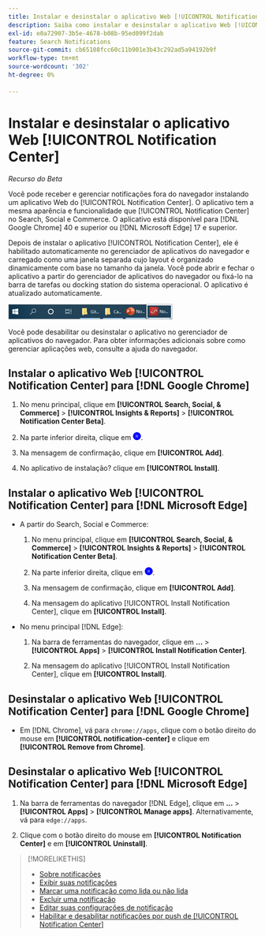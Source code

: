 ```yaml
---
title: Instalar e desinstalar o aplicativo Web [!UICONTROL Notification Center]
description: Saiba como instalar e desinstalar o aplicativo Web [!UICONTROL Notification Center].
exl-id: e0a72907-3b5e-4678-b08b-95ed099f2dab
feature: Search Notifications
source-git-commit: cb65108fcc60c11b901e3b43c292ad5a94192b9f
workflow-type: tm+mt
source-wordcount: '302'
ht-degree: 0%

---
```


# Instalar e desinstalar o aplicativo Web [!UICONTROL Notification Center]

*Recurso do Beta*

Você pode receber e gerenciar notificações fora do navegador instalando um aplicativo Web do [!UICONTROL Notification Center]. O aplicativo tem a mesma aparência e funcionalidade que [!UICONTROL Notification Center] no Search, Social e Commerce. O aplicativo está disponível para [!DNL Google Chrome] 40 e superior ou [!DNL Microsoft Edge] 17 e superior.

Depois de instalar o aplicativo [!UICONTROL Notification Center], ele é habilitado automaticamente no gerenciador de aplicativos do navegador e carregado como uma janela separada cujo layout é organizado dinamicamente com base no tamanho da janela. Você pode abrir e fechar o aplicativo a partir do gerenciador de aplicativos do navegador ou fixá-lo na barra de tarefas ou docking station do sistema operacional. O aplicativo é atualizado automaticamente.

![Ícone do Centro de notificações na barra de tarefas do Microsoft Windows](/help/search-social-commerce/assets/windows-taskbar.png "Ícone do Centro de notificações na barra de tarefas do Microsoft Windows")

Você pode desabilitar ou desinstalar o aplicativo no gerenciador de aplicativos do navegador. Para obter informações adicionais sobre como gerenciar aplicações web, consulte a ajuda do navegador.

## Instalar o aplicativo Web [!UICONTROL Notification Center] para [!DNL Google Chrome]

1. No menu principal, clique em **[!UICONTROL Search, Social, & Commerce]** > **[!UICONTROL Insights & Reports]** > **[!UICONTROL Notification Center Beta]**.

1. Na parte inferior direita, clique em ![Instalar aplicativo Web da Central de Notificações](/help/search-social-commerce/assets/notifications-install-app.png "Instalar aplicativo Web da Central de Notificações").

1. Na mensagem de confirmação, clique em **[!UICONTROL Add]**.

1. No aplicativo de instalação? clique em **[!UICONTROL Install]**.

## Instalar o aplicativo Web [!UICONTROL Notification Center] para [!DNL Microsoft Edge]

* A partir do Search, Social e Commerce:

   1. No menu principal, clique em **[!UICONTROL Search, Social, & Commerce]** > **[!UICONTROL Insights & Reports]** > **[!UICONTROL Notification Center Beta]**.

   1. Na parte inferior direita, clique em ![Instalar aplicativo Web da Central de Notificações](/help/search-social-commerce/assets/notifications-install-app.png "Instalar aplicativo Web da Central de Notificações").

   1. Na mensagem de confirmação, clique em **[!UICONTROL Add]**.

   1. Na mensagem do aplicativo [!UICONTROL Install Notification Center], clique em **[!UICONTROL Install]**.

* No menu principal [!DNL Edge]:

   1. Na barra de ferramentas do navegador, clique em **...** > **[!UICONTROL Apps]** > **[!UICONTROL Install Notification Center]**.

   1. Na mensagem do aplicativo [!UICONTROL Install Notification Center], clique em **[!UICONTROL Install]**.

## Desinstalar o aplicativo Web [!UICONTROL Notification Center] para [!DNL Google Chrome]

* Em [!DNL Chrome], vá para `chrome://apps`, clique com o botão direito do mouse em **[!UICONTROL notification-center]** e clique em **[!UICONTROL Remove from Chrome]**.

## Desinstalar o aplicativo Web [!UICONTROL Notification Center] para [!DNL Microsoft Edge]

1. Na barra de ferramentas do navegador [!DNL Edge], clique em **...** > **[!UICONTROL Apps]** > **[!UICONTROL Manage apps]**. Alternativamente, vá para `edge://apps`.

1. Clique com o botão direito do mouse em **[!UICONTROL Notification Center]** e em **[!UICONTROL Uninstall]**.

>[!MORELIKETHIS]
>
>* [Sobre notificações](/help/search-social-commerce/notifications/notification-about.md)
>* [Exibir suas notificações](notification-view.md)
>* [Marcar uma notificação como lida ou não lida](notification-mark-read-unread.md)
>* [Excluir uma notificação](notification-delete.md)
>* [Editar suas configurações de notificação](notification-edit.md)
>* [Habilitar e desabilitar notificações por push de [!UICONTROL Notification Center]](notifications-push-enable-disable.md)
